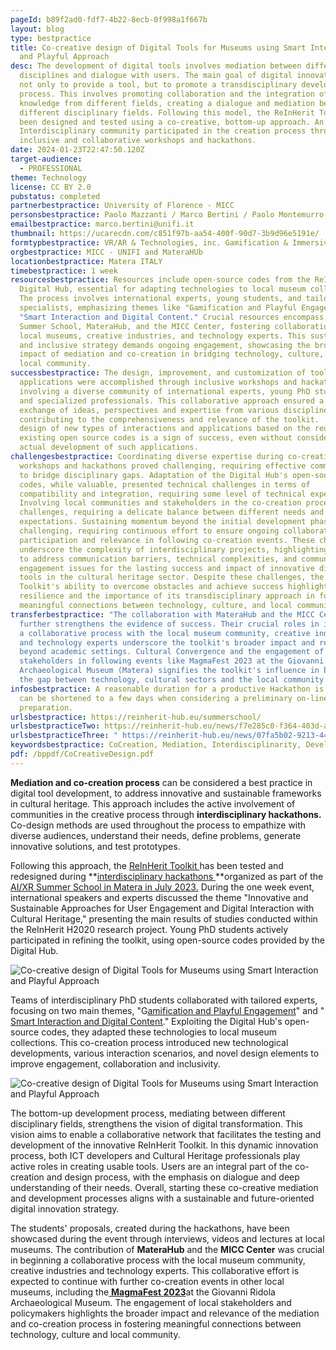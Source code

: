 ```yaml
---
pageId: b89f2ad0-fdf7-4b22-8ecb-0f998a1f667b
layout: blog
type: bestpractice
title: Co-creative design of Digital Tools for Museums using Smart Interaction
  and Playful Approach
desc: The development of digital tools involves mediation between different
  disciplines and dialogue with users. The main goal of digital innovation is
  not only to provide a tool, but to promote a transdisciplinary development
  process. This involves promoting collaboration and the integration of
  knowledge from different fields, creating a dialogue and mediation between
  different disciplinary fields. Following this model, the ReInHerit Toolkit has
  been designed and tested using a co-creative, bottom-up approach. An
  Interdisciplinary community participated in the creation process through
  inclusive and collaborative workshops and hackathons.
date: 2024-01-23T22:47:50.120Z
target-audience:
  - PROFESSIONAL
theme: Technology
license: CC BY 2.0
pubstatus: completed
partnerbestpractice: University of Florence - MICC
personsbestpractice: Paolo Mazzanti / Marco Bertini / Paolo Montemurro / Raffaele Vitulli
emailbestpractice: marco.bertini@unifi.it
thumbnail: https://ucarecdn.com/c851f97b-aa54-400f-90d7-3b9d96e5191e/
formtypbestpractice: VR/AR & Technologies, inc. Gamification & Immersive perfomances
orgbestpractice: MICC - UNIFI and MateraHUb
locationbestpractice: Matera ITALY
timebestpractice: 1 week
resourcesbestpractice: Resources include open-source codes from the ReInHerit
  Digital Hub, essential for adapting technologies to local museum collections.
  The process involves international experts, young students, and tailored
  specialists, emphasizing themes like "Gamification and Playful Engagement" and
  "Smart Interaction and Digital Content." Crucial resources encompass the AI/XR
  Summer School, MateraHub, and the MICC Center, fostering collaboration with
  local museums, creative industries, and technology experts. This sustainable
  and inclusive strategy demands ongoing engagement, showcasing the broader
  impact of mediation and co-creation in bridging technology, culture, and the
  local community.
successbestpractice: The design, improvement, and customization of toolkit
  applications were accomplished through inclusive workshops and hackathons,
  involving a diverse community of international experts, young PhD students,
  and specialized professionals. This collaborative approach ensured a rich
  exchange of ideas, perspectives and expertise from various disciplines,
  contributing to the comprehensiveness and relevance of the toolkit.  Also the
  design of new types of interactions and applications based on the reuse of
  existing open source codes is a sign of success, even without considering the
  actual development of such applications.
challengesbestpractice: Coordinating diverse expertise during co-creative
  workshops and hackathons proved challenging, requiring effective communication
  to bridge disciplinary gaps. Adaptation of the Digital Hub's open-source
  codes, while valuable, presented technical challenges in terms of
  compatibility and integration, requiring some level of technical expertise.
  Involving local communities and stakeholders in the co-creation process posed
  challenges, requiring a delicate balance between different needs and
  expectations. Sustaining momentum beyond the initial development phase proved
  challenging, requiring continuous effort to ensure ongoing collaboration,
  participation and relevance in following co-creation events. These challenges
  underscore the complexity of interdisciplinary projects, highlighting the need
  to address communication barriers, technical complexities, and community
  engagement issues for the lasting success and impact of innovative digital
  tools in the cultural heritage sector. Despite these challenges, the ReInHerit
  Toolkit's ability to overcome obstacles and achieve success highlights its
  resilience and the importance of its transdisciplinary approach in fostering
  meaningful connections between technology, culture, and local communities.
transferbestpractice: "The collaboration with MateraHub and the MICC Center
  further strengthens the evidence of success. Their crucial roles in initiating
  a collaborative process with the local museum community, creative industries,
  and technology experts underscore the toolkit's broader impact and relevance
  beyond academic settings. Cultural Convergence and the engagement of local
  stakeholders in following events like MagmaFest 2023 at the Giovanni Ridola
  Archaeological Museum (Matera) signifies the toolkit's influence in bridging
  the gap between technology, cultural sectors and the local community. "
infosbestpractice: A reasonable duration for a productive Hackathon is 1 week;
  can be shortened to a few days when considering a preliminary on-line
  preparation.
urlsbestpractice: https://reinherit-hub.eu/summerschool/
urlsbestpracticeTwo: https://reinherit-hub.eu/news/f7e285c0-f364-403d-a09e-48618e6380f1
urlsbestpracticeThree: " https://reinherit-hub.eu/news/07fa5b02-9213-449d-adf3-6e0725736e69"
keywordsbestpractice: CoCreation, Mediation, Interdisciplinarity, Development, Design, Digital Tools
pdf: /bppdf/CoCreativeDesign.pdf
---
```

**Mediation and co-creation process** can be considered a best practice in digital tool development, to address innovative and sustainable frameworks in cultural heritage. This approach includes the active involvement of communities in the creative process through **interdisciplinary hackathons.** Co-design methods are used throughout the process to empathize with diverse audiences, understand their needs, define problems, generate innovative solutions, and test prototypes.

Following this approach, the [ReInHerit Toolkit ](https://reinherit-hub.eu/tools/apps)has been tested and redesigned during **[interdisciplinary hackathons ](https://reinherit-hub.eu/summerschool/)**organized as part of the [AI/XR Summer School in Matera in July 2023.](https://xrsalento.it/xrsalento2023/xrai-summer-school-2023/) During the one week event, international speakers and experts discussed the theme "Innovative and Sustainable Approaches for User Engagement and Digital Interaction with Cultural Heritage," presenting the main results of studies conducted within the ReInHerit H2020 research project. Young PhD students actively participated in refining the toolkit, using open-source codes provided by the Digital Hub.

![Co-creative design of Digital Tools for Museums using Smart Interaction and Playful Approach](https://ucarecdn.com/bd4cd669-bff7-474e-849c-58b23abdfa3d/ "Co-creative design of Digital Tools for Museums using Smart Interaction and Playful Approach")

Teams of interdisciplinary PhD students collaborated with tailored experts, focusing on two main themes, "G[amification and Playful Engagement](https://reinherit-hub.eu/summerschool/6205f8e2-60aa-46d2-bca3-bc46c9283029)" and " [Smart Interaction and Digital Content](https://reinherit-hub.eu/summerschool/314ed627-6f30-4d43-9428-4e55aee28066)." Exploiting the Digital Hub's open-source codes, they adapted these technologies to local museum collections. This co-creation process introduced new technological developments, various interaction scenarios, and novel design elements to improve engagement, collaboration and inclusivity.

![Co-creative design of Digital Tools for Museums using Smart Interaction and Playful Approach](https://ucarecdn.com/3c581e55-3806-413b-9b36-618f070498a0/ "Co-creative design of Digital Tools for Museums using Smart Interaction and Playful Approach")

The bottom-up development process, mediating between different disciplinary fields, strengthens the vision of digital transformation. This vision aims to enable a collaborative network that facilitates the testing and development of the innovative ReInHerit Toolkit. In this dynamic innovation process, both ICT developers and Cultural Heritage professionals play active roles in creating usable tools. Users are an integral part of the co-creation and design process, with the emphasis on dialogue and deep understanding of their needs. Overall, starting these co-creative mediation and development processes aligns with a sustainable and future-oriented digital innovation strategy.

The students' proposals, created during the hackathons, have been showcased during the event through interviews, videos and lectures at local museums. The contribution of **MateraHub** and the **MICC Center** was crucial in beginning a collaborative process with the local museum community, creative industries and technology experts. This collaborative effort is expected to continue with further co-creation events in other local museums, including the[ **MagmaFest 2023**](https://reinherit-hub.eu/news/07fa5b02-9213-449d-adf3-6e0725736e69)at the Giovanni Ridola Archaeological Museum. The engagement of local stakeholders and policymakers highlights the broader impact and relevance of the mediation and co-creation process in fostering meaningful connections between technology, culture and local community.